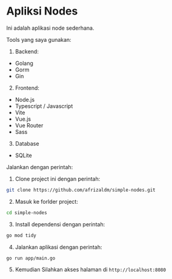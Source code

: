 # Apliksi Nodes

Ini adalah aplikasi node sederhana.

Tools yang saya gunakan:

1. Backend:
- Golang
- Gorm
- Gin

2. Frontend:
- Node.js
- Typescript / Javascript
- Vite
- Vue.js
- Vue Router
- Sass

3. Database
- SQLite

Jalankan dengan perintah:

1. Clone project ini dengan perintah:
```bash
git clone https://github.com/afrizaldm/simple-nodes.git
```

2. Masuk ke forlder project:
```bash
cd simple-nodes
```

3. Install dependensi dengan perintah:
```bash
go mod tidy
```

4.  Jalankan aplikasi dengan perintah:
```bash
go run app/main.go
```

5. Kemudian Silahkan akses halaman di `http://localhost:8080`